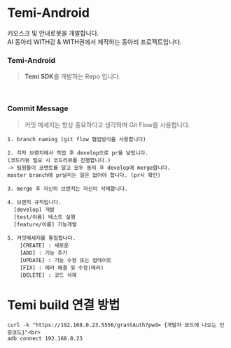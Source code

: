 # Temi-Android
키오스크 및 안내로봇을 개발합니다.<br>
AI 동아리 WITH강 & WITH권에서 제작하는 동아리 프로젝트입니다.

### Temi-Android
> **Temi SDK**를 개발하는 Repo 입니다.

<br>

### Commit Message
>커밋 메세지는 항상 중요하다고 생각하며 Git Flow를 사용합니다.

```
1. branch naming (git flow 협업방식을 사용합니다)  

2. 각자 브랜치에서 작업 후 develop으로 pr을 날립니다.   
(코드리뷰 필요 시 코드리뷰를 진행합니다.)
-> 팀원들이 코멘트를 달고 모두 동의 후 develop에 merge합니다.
master branch에 pr날리는 일은 없어야 합니다. (pr시 확인)

3. merge 후 자신의 브랜치는 자신이 삭제합니다.

4. 브랜치 규칙입니다.
  [develop] 개발
  [test/이름] 테스트 실행
  [feature/이름] 기능개발

5. 커밋메세지를 통일합나다.
    [CREATE] : 새로운 
    [ADD] : 기능 추가
    [UPDATE] : 기능 수정 또는 업데이트
    [FIX] : 에러 해결 및 수정(에러)
    [DELETE] : 코드 삭제
```

# Temi build 연결 방법
```
curl -k "https://192.168.0.23.5556/grantAuth?pwd= {개발자 모드에 나오는 인증코드}"<br>
adb connect 192.168.0.23
```
